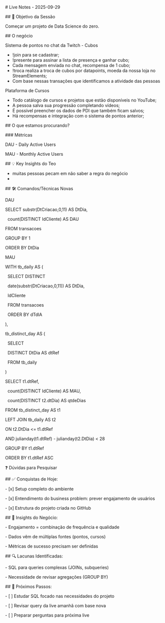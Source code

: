 \# Live Notes - 2025-09-29



\## 🎯 Objetivo da Sessão



Começar um projeto de Data Science do zero.



\## O negócio



Sistema de pontos no chat da Twitch - Cubos



* !join para se cadastrar;
* !presente para assinar a lista de presença e ganhar cubo;
* Cada mensagem enviada no chat, recompensa de 1 cubo;
* !troca realiza a troca de cubos por datapoints, moeda da nossa loja no StreamElements;
* Com base nessas transações que identificamos a atividade das pessoas



Plataforma de Cursos



* Todo catálogo de cursos e projetos que estão disponíveis no YouTube;
* A pessoa salva sua progressão completando vídeos;
* É possível preencher os dados de PDI que também ficam salvos;
* Há recompensas e integração com o sistema de pontos anterior;



\## O que estamos procurando?



\### Métricas



DAU - Daily Active Users



MAU - Monthly Active Users



\## 💡 Key Insights do Teo

* muitas pessoas pecam em não saber a regra do negócio
* 



\## 🛠️ Comandos/Técnicas Novas



DAU

SELECT substr(DtCriacao,0,11) AS DtDia,

       count(DISTINCT IdCliente) AS DAU



FROM transacoes

GROUP BY 1

ORDER BY DtDia



MAU



WITH tb\_daily AS (



    SELECT DISTINCT

        date(substr(DtCriacao,0,11)) AS DtDia,

        IdCliente



    FROM transacoes

    ORDER BY dTdIA



),



tb\_distinct\_day AS (



    SELECT

            DISTINCT DtDia AS dtRef

    FROM tb\_daily



)



SELECT  t1.dtRef,

        count(DISTINCT IdCliente) AS MAU,

        count(DISTINCT t2.dtDia) AS qtdeDias



FROM tb\_distinct\_day AS t1



LEFT JOIN tb\_daily AS t2

ON t2.DtDia <= t1.dtRef

AND julianday(t1.dtRef) - julianday(t2.DtDia) < 28



GROUP BY t1.dtRef



ORDER BY t1.dtRef ASC





❓ Dúvidas para Pesquisar





\## ✅ Conquistas de Hoje:

\- \[x] Setup completo do ambiente

\- \[x] Entendimento do business problem: prever engajamento de usuários

\- \[x] Estrutura do projeto criada no GitHub



\## 🎯 Insights do Negócio:

\- Engajamento = combinação de frequência e qualidade

\- Dados vêm de múltiplas fontes (pontos, cursos)

\- Métricas de sucesso precisam ser definidas



\## 🔍 Lacunas Identificadas:

\- SQL para queries complexas (JOINs, subqueries)

\- Necessidade de revisar agregações (GROUP BY)



\## 🚀 Próximos Passos:

\- \[ ] Estudar SQL focado nas necessidades do projeto

\- \[ ] Revisar query da live amanhã com base nova

\- \[ ] Preparar perguntas para próxima live

